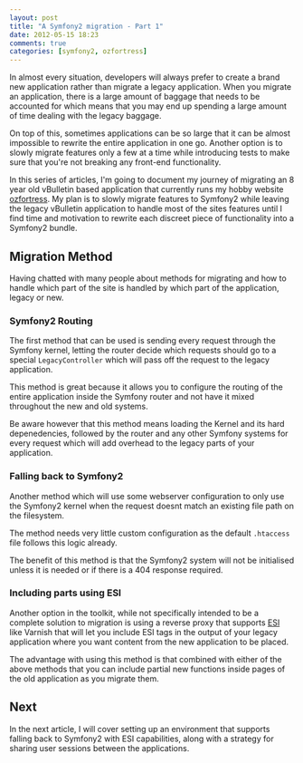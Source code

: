 ```yaml
---
layout: post
title: "A Symfony2 migration - Part 1"
date: 2012-05-15 18:23
comments: true
categories: [symfony2, ozfortress]
---
```


In almost every situation, developers will always prefer to create
a brand new application rather than migrate a legacy application.
When you migrate an application, there is a large amount of baggage
that needs to be accounted for which means that you may end up
spending a large amount of time dealing with the legacy baggage.

On top of this, sometimes applications can be so large that it can
be almost impossible to rewrite the entire application in one go.
Another option is to slowly migrate features only a few at a time
while introducing tests to make sure that you're not breaking any
front-end functionality.

<!-- more -->

In this series of articles, I'm going to document my journey of
migrating an 8 year old vBulletin based application that currently
runs my hobby website [ozfortress][]. My plan is to slowly migrate
features to Symfony2 while leaving the legacy vBulletin application
to handle most of the sites features until I find time and
motivation to rewrite each discreet piece of functionality into a
Symfony2 bundle.

Migration Method
----------------

Having chatted with many people about methods for migrating and
how to handle which part of the site is handled by which part
of the application, legacy or new.

### Symfony2 Routing

The first method that can be used is sending every request through
the Symfony kernel, letting the router decide which requests should
go to a special `LegacyController` which will pass off the request
to the legacy application.

This method is great because it allows you to configure the routing
of the entire application inside the Symfony router and not have it
mixed throughout the new and old systems.

Be aware however that this method means loading the Kernel and its
hard depenedencies, followed by the router and any other Symfony
systems for every request which will add overhead to the legacy
parts of your application.

### Falling back to Symfony2

Another method which will use some webserver configuration to only
use the Symfony2 kernel when the request doesnt match an existing
file path on the filesystem.

The method needs very little custom configuration as the default
`.htaccess` file follows this logic already.

The benefit of this method is that the Symfony2 system will not be
initialised unless it is needed or if there is a 404 response
required.

### Including parts using ESI

Another option in the toolkit, while not specifically intended to
be a complete solution to migration is using a reverse proxy that
supports [ESI][] like Varnish that will let you include ESI tags
in the output of your legacy application where you want content
from the new application to be placed.

The advantage with using this method is that combined with either
of the above methods that you can include partial new functions
inside pages of the old application as you migrate them.

Next
----

In the next article, I will cover setting up an environment that
supports falling back to Symfony2 with ESI capabilities, along
with a strategy for sharing user sessions between the applications.


[ozfortress]: http://ozfortress.com
[ESI]: http://en.wikipedia.org/wiki/Edge_Side_Includes
